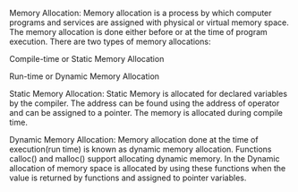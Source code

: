 Memory Allocation: Memory allocation is a process by which computer programs and services are assigned with physical or virtual memory space.
The memory allocation is done either before or at the time of program execution. There are two types of memory allocations: 
 

Compile-time or Static Memory Allocation

Run-time or Dynamic Memory Allocation


Static Memory Allocation: Static Memory is allocated for declared variables by the compiler. The address can be found using the address of operator and can be assigned to a pointer. The memory is allocated during compile time. 


Dynamic Memory Allocation: Memory allocation done at the time of execution(run time) is known as dynamic memory allocation. Functions calloc() and malloc() support allocating dynamic memory. In the Dynamic allocation of memory space is allocated by using these functions when the value is returned by functions and assigned to pointer variables. 
